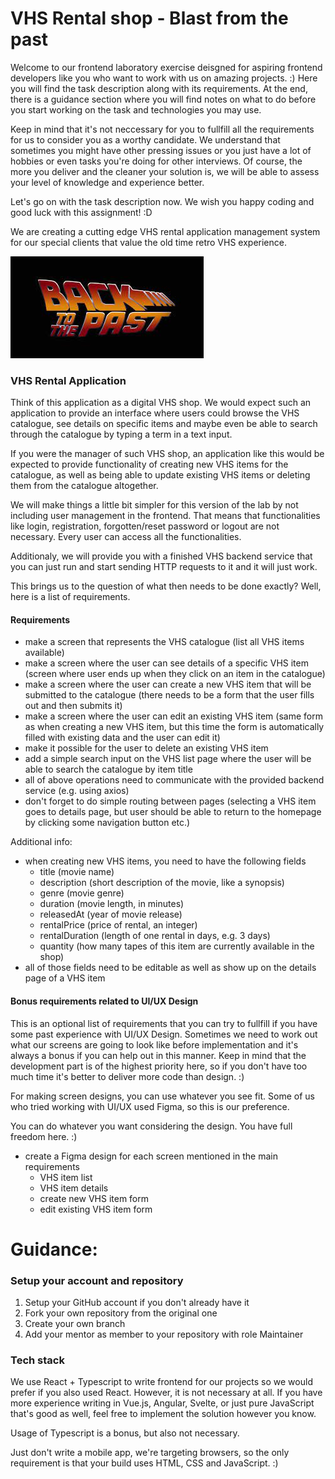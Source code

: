 # VHS Rental shop - Blast from the past

Welcome to our frontend laboratory exercise deisgned for aspiring frontend developers like you who want to work with us on amazing projects. :)
Here you will find the task description along with its requirements. At the end, there is a guidance section where you will find notes on what to do before you start working on the task
and technologies you may use.

Keep in mind that it's not neccessary for you to fullfill all the requirements for us to consider you as a worthy candidate. We understand that sometimes you might have other pressing issues or you just have a lot of hobbies or even tasks you're doing for other interviews. Of course, the more you deliver and the cleaner your solution is, we will be able to assess your level of knowledge and experience better.

Let's go on with the task description now. We wish you happy coding and good luck with this assignment! :D

We are creating a cutting edge VHS rental application management system for our special clients that value the old time retro VHS experience.

![img_1.png](backtothepast.png)

### VHS Rental Application

Think of this application as a digital VHS shop. We would expect such an application to provide an interface where users could browse the
VHS catalogue, see details on specific items and maybe even be able to search through the catalogue by typing a term in a text input.

If you were the manager of such VHS shop, an application like this would be expected to provide functionality of creating new VHS items for the catalogue,
as well as being able to update existing VHS items or deleting them from the catalogue altogether.

We will make things a little bit simpler for this version of the lab by not including user management in the frontend. That means that functionalities like
login, registration, forgotten/reset password or logout are not necessary. Every user can access all the functionalities.

Additionaly, we will provide you with a finished VHS backend service that you can just run and start sending HTTP requests to it and it will just work.

This brings us to the question of what then needs to be done exactly? Well, here is a list of requirements.

#### Requirements

- make a screen that represents the VHS catalogue (list all VHS items available)
- make a screen where the user can see details of a specific VHS item (screen where user ends up when they click on an item in the catalogue)
- make a screen where the user can create a new VHS item that will be submitted to the catalogue (there needs to be a form that the user fills out and then submits it)
- make a screen where the user can edit an existing VHS item (same form as when creating a new VHS item, but this time the form is automatically filled with existing data and the user can edit it)
- make it possible for the user to delete an existing VHS item
- add a simple search input on the VHS list page where the user will be able to search the catalogue by item title
- all of above operations need to communicate with the provided backend service (e.g. using axios)
- don't forget to do simple routing between pages (selecting a VHS item goes to details page, but user should be able to return to the homepage by clicking some navigation button etc.)

Additional info:

- when creating new VHS items, you need to have the following fields
  - title (movie name)
  - description (short description of the movie, like a synopsis)
  - genre (movie genre)
  - duration (movie length, in minutes)
  - releasedAt (year of movie release)
  - rentalPrice (price of rental, an integer)
  - rentalDuration (length of one rental in days, e.g. 3 days)
  - quantity (how many tapes of this item are currently available in the shop)
- all of those fields need to be editable as well as show up on the details page of a VHS item

#### Bonus requirements related to UI/UX Design

This is an optional list of requirements that you can try to fullfill if you have some past experience with UI/UX Design. Sometimes we need to work out what our screens are going to look like
before implementation and it's always a bonus if you can help out in this manner. Keep in mind that the development part is of the highest priority here, so if you don't have too much time it's better to
deliver more code than design. :)

For making screen designs, you can use whatever you see fit. Some of us who tried working with UI/UX used Figma, so this is our preference.

You can do whatever you want considering the design. You have full freedom here. :)

- create a Figma design for each screen mentioned in the main requirements
  - VHS item list
  - VHS item details
  - create new VHS item form
  - edit existing VHS item form

# Guidance:

### Setup your account and repository

1. Setup your GitHub account if you don't already have it
2. Fork your own repository from the original one
3. Create your own branch
4. Add your mentor as member to your repository with role Maintainer

### Tech stack

We use React + Typescript to write frontend for our projects so we would prefer if you also used React. However, it is not necessary at all.
If you have more experience writing in Vue.js, Angular, Svelte, or just pure JavaScript that's good as well, feel free to implement the solution however you know.

Usage of Typescript is a bonus, but also not necessary.

Just don't write a mobile app, we're targeting browsers, so the only requirement is that your build uses HTML, CSS and JavaScript. :)
